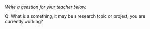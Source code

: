 _Write a question for your teacher below._

Q: What is a something, it may be a research topic or project, you are currently working?
